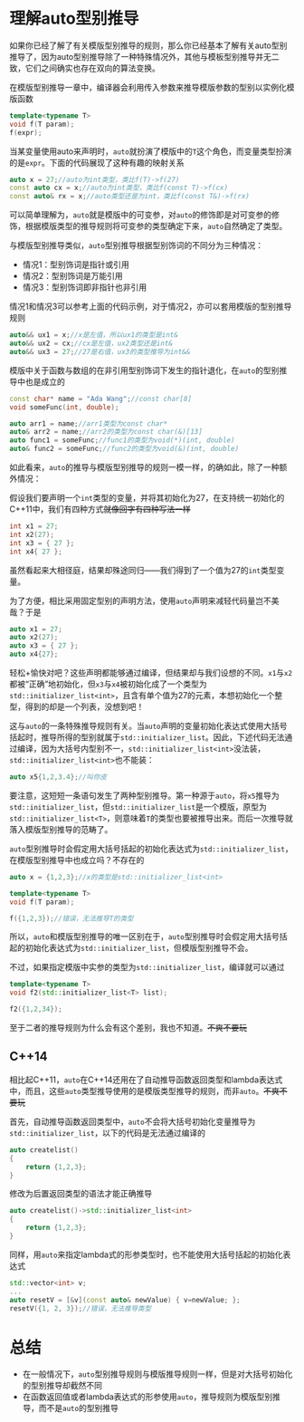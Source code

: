 # 理解auto型别推导

如果你已经了解了有关模版型别推导的规则，那么你已经基本了解有关auto型别推导了，因为auto型别推导除了一种特殊情况外，其他与模板型别推导并无二致，它们之间确实也存在双向的算法变换。

在模版型别推导一章中，编译器会利用传入参数来推导模版参数的型别以实例化模版函数

```cpp
template<typename T>
void f(T param);
f(expr);
```

当某变量使用auto来声明时，`auto`就扮演了模版中的`T`这个角色，而变量类型扮演的是`expr`。下面的代码展现了这种有趣的映射关系

```cpp
auto x = 27;//auto为int类型，类比f(T)->f(27)
const auto cx = x;//auto为int类型，类比f(const T)->f(cx)
const auto& rx = x;//auto类型还是为int，类比f(const T&)->f(rx)
```

可以简单理解为，`auto`就是模版中的可变参，对`auto`的修饰即是对可变参的修饰，根据模版类型的推导规则将可变参的类型确定下来，`auto`自然确定了类型。

与模版型别推导类似，`auto`型别推导根据型别饰词的不同分为三种情况：

- 情况1：型别饰词是指针或引用
- 情况2：型别饰词是万能引用
- 情况3：型别饰词即非指针也非引用

情况1和情况3可以参考上面的代码示例，对于情况2，亦可以套用模版的型别推导规则

```cpp
auto&& ux1 = x;//x是左值，所以ux1的类型是int&
auto&& ux2 = cx;//cx是左值，ux2类型还是int&
auto&& ux3 = 27;//27是右值，ux3的类型推导为int&&
```

模版中关于函数与数组的在非引用型别饰词下发生的指针退化，在`auto`的型别推导中也是成立的

```cpp
const char* name = "Ada Wang";//const char[8]
void someFunc(int, double);

auto arr1 = name;//arr1类型为const char*
auto& arr2 = name;//arr2的类型为const char(&)[13]
auto func1 = someFunc;//func1的类型为void(*)(int, double)
auto& func2 = someFunc;//func2的类型为void(&)(int, double)
```

如此看来，`auto`的推导与模版型别推导的规则一模一样，的确如此，除了一种额外情况：

假设我们要声明一个`int`类型的变量，并将其初始化为27，在支持统一初始化的C++11中，我们有四种方式~~就像回字有四种写法一样~~

```cpp
int x1 = 27;
int x2(27);
int x3 = { 27 };
int x4{ 27 };
```

虽然看起来大相径庭，结果却殊途同归——我们得到了一个值为27的`int`类型变量。

为了方便，相比采用固定型别的声明方法，使用`auto`声明来减轻代码量岂不美哉？于是

```cpp
auto x1 = 27;
auto x2(27);
auto x3 = { 27 };
auto x4{27};
```

轻松+愉快对吧？这些声明都能够通过编译，但结果却与我们设想的不同。`x1`与`x2`都被“正确”地初始化，但`x3`与`x4`被初始化成了一个类型为`std::initializer_list<int>`，且含有单个值为27的元素，本想初始化一个整型，得到的却是一个列表，没想到吧！

这与`auto`的一条特殊推导规则有关。当`auto`声明的变量初始化表达式使用大括号括起时，推导所得的型别就属于`std::initializer_list`。因此，下述代码无法通过编译，因为大括号内型别不一，`std::initializer_list<int>`没法装，`std::initializer_list<int>`也不能装：

```cpp
auto x5{1,2,3.4};//叫你皮
```

要注意，这短短一条语句发生了两种型别推导。第一种源于`auto`，将`x5`推导为`std::initializer_list`，但`std::initializer_list`是一个模版，原型为`std::initializer_list<T>`，则意味着`T`的类型也要被推导出来。而后一次推导就落入模版型别推导的范畴了。

`auto`型别推导时会假定用大括号括起的初始化表达式为`std::initializer_list`，在模版型别推导中也成立吗？不存在的

```cpp
auto x = {1,2,3};//x的类型是std::initializer_list<int>

template<typename T>
void f(T param);

f({1,2,3});//错误，无法推导T的类型
```

所以，`auto`和模版型别推导的唯一区别在于，`auto`型别推导时会假定用大括号括起的初始化表达式为`std::initializer_list`，但模版型别推导不会。

不过，如果指定模版中实参的类型为`std::initializer_list`，编译就可以通过

```cpp
template<typename T>
void f2(std::initializer_list<T> list);

f2({1,2,34});
```

至于二者的推导规则为什么会有这个差别，我也不知道。~~不爽不要玩~~

## C++14

相比起C++11，`auto`在C++14还用在了自动推导函数返回类型和lambda表达式中，而且，这些`auto`类型推导使用的是模版类型推导的规则，而非`auto`。~~不爽不要玩~~

首先，自动推导函数返回类型中，`auto`不会将大括号初始化变量推导为`std::initializer_list`，以下的代码是无法通过编译的

```cpp
auto createlist()
{
    return {1,2,3};
}
```

修改为后置返回类型的语法才能正确推导

```cpp
auto createlist()->std::initializer_list<int>
{
	return {1,2,3};
}
```

同样，用`auto`来指定lambda式的形参类型时，也不能使用大括号括起的初始化表达式

```cpp
std::vector<int> v;
...
auto resetV = [&v](const auto& newValue) { v=newValue; };
resetV({1, 2, 3});//错误，无法推导类型
```

# 总结

- 在一般情况下，`auto`型别推导规则与模版推导规则一样，但是对大括号初始化的型别推导却截然不同
- 在函数返回值或者lambda表达式的形参使用`auto`，推导规则为模版型别推导，而不是`auto`的型别推导